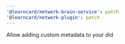 ```yaml
---
'@learncard/network-brain-service': patch
'@learncard/network-plugin': patch
---
```


Allow adding custom metadata to your did
